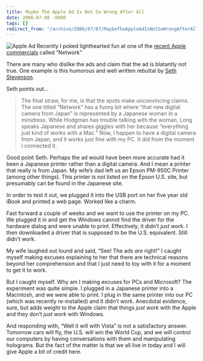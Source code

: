 ```yaml
---
title: Maybe The Apple Ad Is Not So Wrong After All
date: 2006-07-08 -0800
tags: []
redirect_from: "/archive/2006/07/07/MaybeTheAppleAdIsNotSoWrongAfterAll.aspx/"
---
```


![Apple Ad](https://haacked.com/images/AppleAd.jpg) Recently I poked
lighthearted fun at one of the [recent Apple
commercials](https://haacked.com/archive/2006/06/30/ApplesUnintendedComplimentToWindows.aspx "Apple Commercial")
called “Network”

There are many who dislike the ads and claim that the ad is blatantly
not true. One example is this humorous and well written rebuttal by
[Seth Stevenson](http://www.slate.com/id/2143810 "Mac Attack").

Seth points out...

> The final straw, for me, is that the spots make unconvincing claims.
> The one titled “Network” has a funny bit where “that new digital
> camera from Japan” is represented by a Japanese woman in a minidress.
> While Hodgman has trouble talking with the woman, Long speaks Japanese
> and shares giggles with her because “everything just kind of works
> with a Mac.” Now, I happen to have a digital camera from Japan, and it
> works just fine with my PC. It did from the moment I connected it.

Good point Seth. Perhaps the ad would have been more accurate had it
been a Japanese printer rather than a digital camera. And I mean a
printer that really is from Japan. My wife’s dad left us an Epson
PM-950C Printer (among other things). This printer is not listed on the
Epson U.S. site, but presumably can be found in the Japanese site.

In order to test it out, we plugged it into the USB port on her five
year old iBook and printed a web page. Worked like a charm.

Fast forward a couple of weeks and we want to use the printer on my PC.
We plugged it in and get the Windows cannot find the driver for the
hardware dialog and were unable to print. Effectively, it didn’t *just
work*. I then downloaded a driver that is supposed to be the U.S.
equivalent. Still didn’t work.

My wife laughed out lound and said, “See! The ads *are* right!” I caught
myself making excuses explaining to her that there are technical reasons
beyond her comprehension and that I just need to toy with it for a
moment to get it to work.

But I caught myself. Why am I making excuses for PCs and Microsoft? The
experiment was quite simple. I plugged in a Japanese printer into a
Macintosh, and we were able to print. I plug in the same printer into
our PC (which was recently re-installed) and it didn’t work. Anecdotal
evidence, sure, but adds weight to the Apple claim that things *just
work* with the Apple and they don’t *just work* with Windows.

And responding with, “Well it will with Vista” is not a satisfactory
answer. Tomorrow cars will fly, the U.S. will win the World Cup, and we
will control our computers by having conversations with them and
manipulating holograms. But the fact of the matter is that we all live
in today and I will give Apple a bit of credit here.


